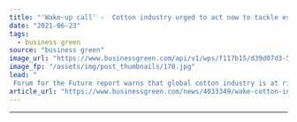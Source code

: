 ```yaml
---
title: "'Wake-up call' -  Cotton industry urged to act now to tackle escalating climate risks"
date: "2021-06-23"
tags: 
  - business green
source: "business green"
image_url: "https://www.businessgreen.com/api/v1/wps/f117b15/d39d07d3-584f-468b-a94e-175b08ed956a/3/Cotton-2040-climate-impacts-shutterstock-1900762624-sml-185x114.jpg"
image_fp: "/assets/img/post_thumbnails/170.jpg"
lead: "
 Forum for the Future report warns that global cotton industry is at risk of severe disruption from worsening climate impacts ..."
article_url: "https://www.businessgreen.com/news/4033349/wake-cotton-industry-urged-act-tackle-escalating-climate-risks"
---
```


---
